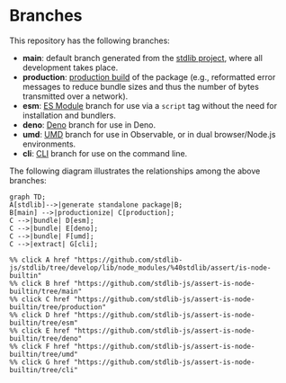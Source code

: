 <!--

@license Apache-2.0

Copyright (c) 2023 The Stdlib Authors.

Licensed under the Apache License, Version 2.0 (the "License");
you may not use this file except in compliance with the License.
You may obtain a copy of the License at

    http://www.apache.org/licenses/LICENSE-2.0

Unless required by applicable law or agreed to in writing, software
distributed under the License is distributed on an "AS IS" BASIS,
WITHOUT WARRANTIES OR CONDITIONS OF ANY KIND, either express or implied.
See the License for the specific language governing permissions and
limitations under the License.

-->

# Branches

This repository has the following branches:

-   **main**: default branch generated from the [stdlib project][stdlib-url], where all development takes place.
-   **production**: [production build][production-url] of the package (e.g., reformatted error messages to reduce bundle sizes and thus the number of bytes transmitted over a network).
-   **esm**: [ES Module][esm-url] branch for use via a `script` tag without the need for installation and bundlers.
-   **deno**: [Deno][deno-url] branch for use in Deno.
-   **umd**: [UMD][umd-url] branch for use in Observable, or in dual browser/Node.js environments.
-   **cli**: [CLI][cli-url] branch for use on the command line.

The following diagram illustrates the relationships among the above branches:

```mermaid
graph TD;
A[stdlib]-->|generate standalone package|B;
B[main] -->|productionize| C[production];
C -->|bundle| D[esm];
C -->|bundle| E[deno];
C -->|bundle| F[umd];
C -->|extract| G[cli];

%% click A href "https://github.com/stdlib-js/stdlib/tree/develop/lib/node_modules/%40stdlib/assert/is-node-builtin"
%% click B href "https://github.com/stdlib-js/assert-is-node-builtin/tree/main"
%% click C href "https://github.com/stdlib-js/assert-is-node-builtin/tree/production"
%% click D href "https://github.com/stdlib-js/assert-is-node-builtin/tree/esm"
%% click E href "https://github.com/stdlib-js/assert-is-node-builtin/tree/deno"
%% click F href "https://github.com/stdlib-js/assert-is-node-builtin/tree/umd"
%% click G href "https://github.com/stdlib-js/assert-is-node-builtin/tree/cli"
```

[stdlib-url]: https://github.com/stdlib-js/stdlib/tree/develop/lib/node_modules/%40stdlib/assert/is-node-builtin
[production-url]: https://github.com/stdlib-js/assert-is-node-builtin/tree/production
[deno-url]: https://github.com/stdlib-js/assert-is-node-builtin/tree/deno
[umd-url]: https://github.com/stdlib-js/assert-is-node-builtin/tree/umd
[esm-url]: https://github.com/stdlib-js/assert-is-node-builtin/tree/esm
[cli-url]: https://github.com/stdlib-js/assert-is-node-builtin/tree/cli
